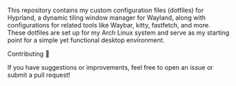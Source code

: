 This repository contains my custom configuration files (dotfiles) for Hyprland, a dynamic tiling window manager for Wayland, along with configurations for related tools like Waybar, kitty, fastfetch, and more. These dotfiles are set up for my Arch Linux system and serve as my starting point for a simple yet functional desktop environment.

Contributing 🤝

If you have suggestions or improvements, feel free to open an issue or submit a pull request!
